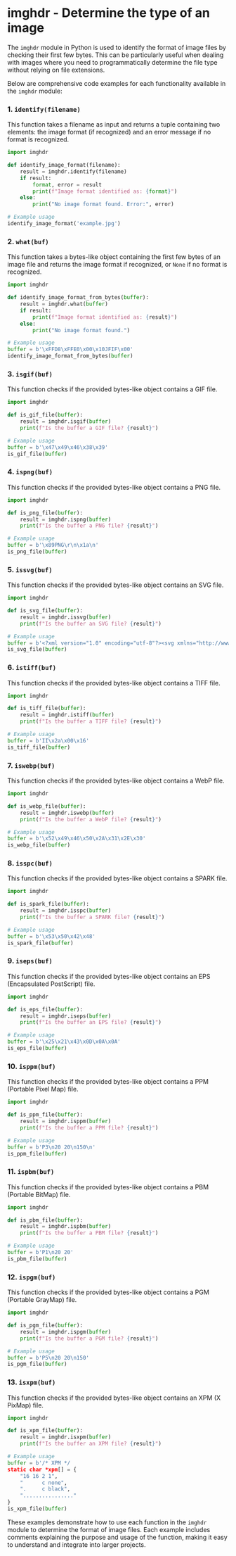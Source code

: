 # imghdr - Determine the type of an image

The `imghdr` module in Python is used to identify the format of image files by checking their first few bytes. This can be particularly useful when dealing with images where you need to programmatically determine the file type without relying on file extensions.

Below are comprehensive code examples for each functionality available in the `imghdr` module:

### 1. `identify(filename)`

This function takes a filename as input and returns a tuple containing two elements: the image format (if recognized) and an error message if no format is recognized.

```python
import imghdr

def identify_image_format(filename):
    result = imghdr.identify(filename)
    if result:
        format, error = result
        print(f"Image format identified as: {format}")
    else:
        print("No image format found. Error:", error)

# Example usage
identify_image_format('example.jpg')
```

### 2. `what(buf)`

This function takes a bytes-like object containing the first few bytes of an image file and returns the image format if recognized, or `None` if no format is recognized.

```python
import imghdr

def identify_image_format_from_bytes(buffer):
    result = imghdr.what(buffer)
    if result:
        print(f"Image format identified as: {result}")
    else:
        print("No image format found.")

# Example usage
buffer = b'\xFFD8\xFFE0\x00\x10JFIF\x00'
identify_image_format_from_bytes(buffer)
```

### 3. `isgif(buf)`

This function checks if the provided bytes-like object contains a GIF file.

```python
import imghdr

def is_gif_file(buffer):
    result = imghdr.isgif(buffer)
    print(f"Is the buffer a GIF file? {result}")

# Example usage
buffer = b'\x47\x49\x46\x38\x39'
is_gif_file(buffer)
```

### 4. `ispng(buf)`

This function checks if the provided bytes-like object contains a PNG file.

```python
import imghdr

def is_png_file(buffer):
    result = imghdr.ispng(buffer)
    print(f"Is the buffer a PNG file? {result}")

# Example usage
buffer = b'\x89PNG\r\n\x1a\n'
is_png_file(buffer)
```

### 5. `issvg(buf)`

This function checks if the provided bytes-like object contains an SVG file.

```python
import imghdr

def is_svg_file(buffer):
    result = imghdr.issvg(buffer)
    print(f"Is the buffer an SVG file? {result}")

# Example usage
buffer = b'<?xml version="1.0" encoding="utf-8"?><svg xmlns="http://www.w3.org/2000/svg" width="100" height="100">'
is_svg_file(buffer)
```

### 6. `istiff(buf)`

This function checks if the provided bytes-like object contains a TIFF file.

```python
import imghdr

def is_tiff_file(buffer):
    result = imghdr.istiff(buffer)
    print(f"Is the buffer a TIFF file? {result}")

# Example usage
buffer = b'II\x2a\x00\x16'
is_tiff_file(buffer)
```

### 7. `iswebp(buf)`

This function checks if the provided bytes-like object contains a WebP file.

```python
import imghdr

def is_webp_file(buffer):
    result = imghdr.iswebp(buffer)
    print(f"Is the buffer a WebP file? {result}")

# Example usage
buffer = b'\x52\x49\x46\x50\x2A\x31\x2E\x30'
is_webp_file(buffer)
```

### 8. `isspc(buf)`

This function checks if the provided bytes-like object contains a SPARK file.

```python
import imghdr

def is_spark_file(buffer):
    result = imghdr.isspc(buffer)
    print(f"Is the buffer a SPARK file? {result}")

# Example usage
buffer = b'\x53\x50\x42\x48'
is_spark_file(buffer)
```

### 9. `iseps(buf)`

This function checks if the provided bytes-like object contains an EPS (Encapsulated PostScript) file.

```python
import imghdr

def is_eps_file(buffer):
    result = imghdr.iseps(buffer)
    print(f"Is the buffer an EPS file? {result}")

# Example usage
buffer = b'\x25\x21\x43\x0D\x0A\x0A'
is_eps_file(buffer)
```

### 10. `isppm(buf)`

This function checks if the provided bytes-like object contains a PPM (Portable Pixel Map) file.

```python
import imghdr

def is_ppm_file(buffer):
    result = imghdr.isppm(buffer)
    print(f"Is the buffer a PPM file? {result}")

# Example usage
buffer = b'P3\n20 20\n150\n'
is_ppm_file(buffer)
```

### 11. `ispbm(buf)`

This function checks if the provided bytes-like object contains a PBM (Portable BitMap) file.

```python
import imghdr

def is_pbm_file(buffer):
    result = imghdr.ispbm(buffer)
    print(f"Is the buffer a PBM file? {result}")

# Example usage
buffer = b'P1\n20 20'
is_pbm_file(buffer)
```

### 12. `ispgm(buf)`

This function checks if the provided bytes-like object contains a PGM (Portable GrayMap) file.

```python
import imghdr

def is_pgm_file(buffer):
    result = imghdr.ispgm(buffer)
    print(f"Is the buffer a PGM file? {result}")

# Example usage
buffer = b'P5\n20 20\n150'
is_pgm_file(buffer)
```

### 13. `isxpm(buf)`

This function checks if the provided bytes-like object contains an XPM (X PixMap) file.

```python
import imghdr

def is_xpm_file(buffer):
    result = imghdr.isxpm(buffer)
    print(f"Is the buffer an XPM file? {result}")

# Example usage
buffer = b'/* XPM */
static char *xpm[] = {
    "16 16 2 1",
    "      c none",
    ".     c black",
    "................"
}
is_xpm_file(buffer)
```

These examples demonstrate how to use each function in the `imghdr` module to determine the format of image files. Each example includes comments explaining the purpose and usage of the function, making it easy to understand and integrate into larger projects.
